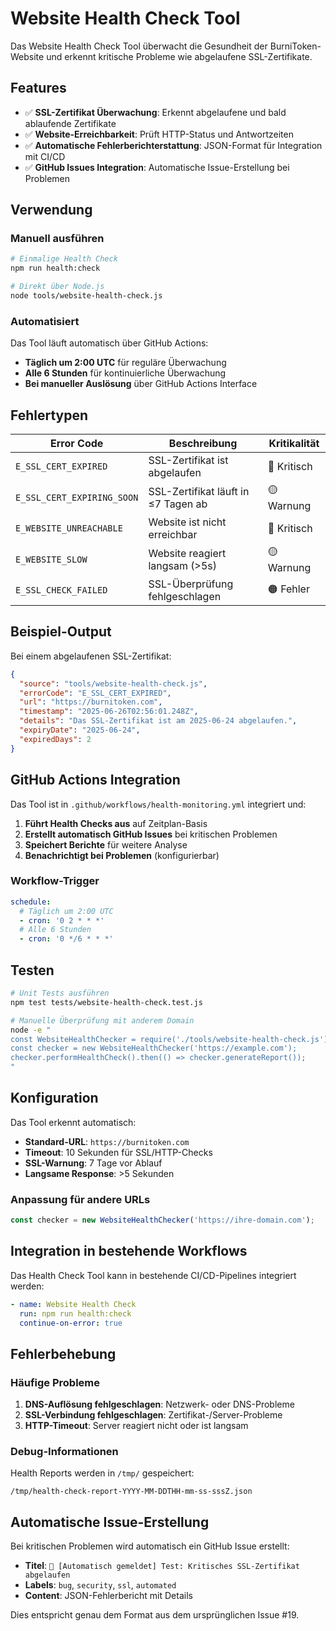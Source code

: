 # Website Health Check Tool

Das Website Health Check Tool überwacht die Gesundheit der BurniToken-Website und erkennt kritische Probleme wie abgelaufene SSL-Zertifikate.

## Features

- ✅ **SSL-Zertifikat Überwachung**: Erkennt abgelaufene und bald ablaufende Zertifikate
- ✅ **Website-Erreichbarkeit**: Prüft HTTP-Status und Antwortzeiten
- ✅ **Automatische Fehlerberichterstattung**: JSON-Format für Integration mit CI/CD
- ✅ **GitHub Issues Integration**: Automatische Issue-Erstellung bei Problemen

## Verwendung

### Manuell ausführen

```bash
# Einmalige Health Check
npm run health:check

# Direkt über Node.js
node tools/website-health-check.js
```

### Automatisiert

Das Tool läuft automatisch über GitHub Actions:
- **Täglich um 2:00 UTC** für reguläre Überwachung
- **Alle 6 Stunden** für kontinuierliche Überwachung
- **Bei manueller Auslösung** über GitHub Actions Interface

## Fehlertypen

| Error Code | Beschreibung | Kritikalität |
|------------|--------------|--------------|
| `E_SSL_CERT_EXPIRED` | SSL-Zertifikat ist abgelaufen | 🔴 Kritisch |
| `E_SSL_CERT_EXPIRING_SOON` | SSL-Zertifikat läuft in ≤7 Tagen ab | 🟡 Warnung |
| `E_WEBSITE_UNREACHABLE` | Website ist nicht erreichbar | 🔴 Kritisch |
| `E_WEBSITE_SLOW` | Website reagiert langsam (>5s) | 🟡 Warnung |
| `E_SSL_CHECK_FAILED` | SSL-Überprüfung fehlgeschlagen | 🟠 Fehler |

## Beispiel-Output

Bei einem abgelaufenen SSL-Zertifikat:

```json
{
  "source": "tools/website-health-check.js",
  "errorCode": "E_SSL_CERT_EXPIRED",
  "url": "https://burnitoken.com",
  "timestamp": "2025-06-26T02:56:01.248Z",
  "details": "Das SSL-Zertifikat ist am 2025-06-24 abgelaufen.",
  "expiryDate": "2025-06-24",
  "expiredDays": 2
}
```

## GitHub Actions Integration

Das Tool ist in `.github/workflows/health-monitoring.yml` integriert und:

1. **Führt Health Checks aus** auf Zeitplan-Basis
2. **Erstellt automatisch GitHub Issues** bei kritischen Problemen
3. **Speichert Berichte** für weitere Analyse
4. **Benachrichtigt bei Problemen** (konfigurierbar)

### Workflow-Trigger

```yaml
schedule:
  # Täglich um 2:00 UTC
  - cron: '0 2 * * *'
  # Alle 6 Stunden
  - cron: '0 */6 * * *'
```

## Testen

```bash
# Unit Tests ausführen
npm test tests/website-health-check.test.js

# Manuelle Überprüfung mit anderem Domain
node -e "
const WebsiteHealthChecker = require('./tools/website-health-check.js');
const checker = new WebsiteHealthChecker('https://example.com');
checker.performHealthCheck().then(() => checker.generateReport());
"
```

## Konfiguration

Das Tool erkennt automatisch:
- **Standard-URL**: `https://burnitoken.com`
- **Timeout**: 10 Sekunden für SSL/HTTP-Checks
- **SSL-Warnung**: 7 Tage vor Ablauf
- **Langsame Response**: >5 Sekunden

### Anpassung für andere URLs

```javascript
const checker = new WebsiteHealthChecker('https://ihre-domain.com');
```

## Integration in bestehende Workflows

Das Health Check Tool kann in bestehende CI/CD-Pipelines integriert werden:

```yaml
- name: Website Health Check
  run: npm run health:check
  continue-on-error: true
```

## Fehlerbehebung

### Häufige Probleme

1. **DNS-Auflösung fehlgeschlagen**: Netzwerk- oder DNS-Probleme
2. **SSL-Verbindung fehlgeschlagen**: Zertifikat-/Server-Probleme
3. **HTTP-Timeout**: Server reagiert nicht oder ist langsam

### Debug-Informationen

Health Reports werden in `/tmp/` gespeichert:
```
/tmp/health-check-report-YYYY-MM-DDTHH-mm-ss-sssZ.json
```

## Automatische Issue-Erstellung

Bei kritischen Problemen wird automatisch ein GitHub Issue erstellt:

- **Titel**: `🤖 [Automatisch gemeldet] Test: Kritisches SSL-Zertifikat abgelaufen`
- **Labels**: `bug`, `security`, `ssl`, `automated`
- **Content**: JSON-Fehlerbericht mit Details

Dies entspricht genau dem Format aus dem ursprünglichen Issue #19.